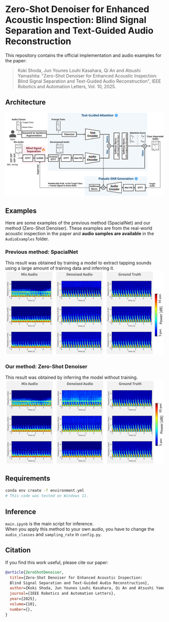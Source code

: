 # Zero-Shot Denoiser for Enhanced Acoustic Inspection: Blind Signal Separation and Text-Guided Audio Reconstruction
This repository contains the official implementation and audio examples for the paper: 
> Koki Shoda, Jun Younes Louhi Kasahara, Qi An and Atsushi Yamashita: "Zero-Shot Denoiser for Enhanced Acoustic Inspection: Blind Signal Separation and Text-Guided Audio Reconstruction", IEEE Robotics and Automation Letters, Vol. 10, 2025.

## Architecture
<img src="images/detail_arch.png" width="700">

## Examples
Here are some examples of the previous method (SpacialNet) and our method (Zero-Shot Denoiser).
These examples are from the real-world acoustic inspection in the paper and **audio samples are available** in the `AudioExamples` folder.

### Previous method: SpacialNet 
This result was obtained by training a model to extract tapping sounds using a large amount of training data and inferring it.
<img src="images/prev_result.png" width="700">

### Our method: Zero-Shot Denoiser
This result was obtained by inferring the model without training.
<img src="images/prop_result.png" width="700">

## Requirements

```bash
conda env create -f environment.yml
# This code was tested on Windows 11.
```

## Inference
`main.ipynb` is the main script for inference.  
When you apply this method to your own audio, you have to change the `audio_classes` and `sampling_rate` in `config.py`.


## Citation
If you find this work useful, please cite our paper:
```bibtex
@article{ZeroShotDenoiser,
  title={Zero-Shot Denoiser for Enhanced Acoustic Inspection: 
  Blind Signal Separation and Text-Guided Audio Reconstruction},
  author={Koki Shoda, Jun Younes Louhi Kasahara, Qi An and Atsushi Yamashita},
  journal={IEEE Robotics and Automation Letters},
  year={2025},
  volume={10},
  number={},
}
```